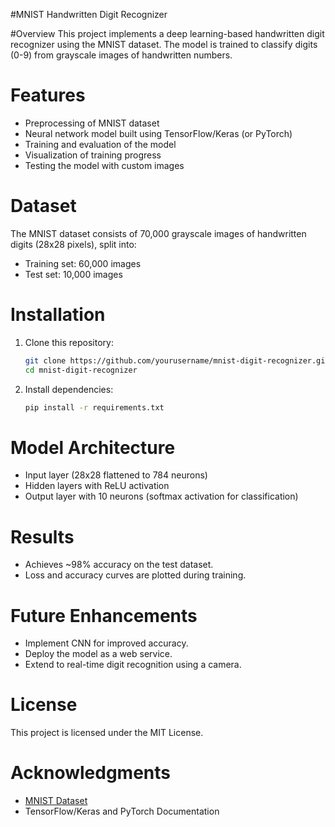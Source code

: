 #MNIST Handwritten Digit Recognizer

#Overview
This project implements a deep learning-based handwritten digit recognizer using the MNIST dataset. The model is trained to classify digits (0-9) from grayscale images of handwritten numbers.

# Features
- Preprocessing of MNIST dataset
- Neural network model built using TensorFlow/Keras (or PyTorch)
- Training and evaluation of the model
- Visualization of training progress
- Testing the model with custom images

# Dataset
The MNIST dataset consists of 70,000 grayscale images of handwritten digits (28x28 pixels), split into:
- Training set: 60,000 images
- Test set: 10,000 images

# Installation
1. Clone this repository:
   ```sh
   git clone https://github.com/yourusername/mnist-digit-recognizer.git
   cd mnist-digit-recognizer
   ```
2. Install dependencies:
   ```sh
   pip install -r requirements.txt
   ```


# Model Architecture
- Input layer (28x28 flattened to 784 neurons)
- Hidden layers with ReLU activation
- Output layer with 10 neurons (softmax activation for classification)

# Results
- Achieves ~98% accuracy on the test dataset.
- Loss and accuracy curves are plotted during training.

# Future Enhancements
- Implement CNN for improved accuracy.
- Deploy the model as a web service.
- Extend to real-time digit recognition using a camera.

# License
This project is licensed under the MIT License.

# Acknowledgments
- [MNIST Dataset](https://keras.io/api/datasets/mnist/)
- TensorFlow/Keras and PyTorch Documentation

